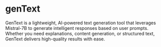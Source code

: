 # genText
GenText is a lightweight, AI-powered text generation tool that leverages Mistral-7B to generate intelligent responses based on user prompts. Whether you need explanations, content generation, or structured text, GenText delivers high-quality results with ease.

